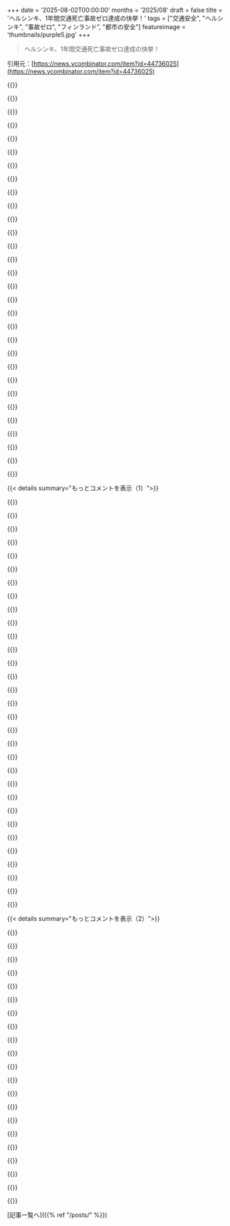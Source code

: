 +++
date = '2025-08-02T00:00:00'
months = '2025/08'
draft = false
title = 'ヘルシンキ、1年間交通死亡事故ゼロ達成の快挙！'
tags = ["交通安全", "ヘルシンキ", "事故ゼロ", "フィンランド", "都市の安全"]
featureimage = 'thumbnails/purple5.jpg'
+++

> ヘルシンキ、1年間交通死亡事故ゼロ達成の快挙！

引用元：[https://news.ycombinator.com/item?id=44736025](https://news.ycombinator.com/item?id=44736025)




{{<matomeQuote body="ヘルシンキで深夜にクレーンが道を塞いでたんだけど、フィンランド人の同僚が安全対策がないことに激怒して警察に通報したんだ。ロンドンなら気にしないけど、フィンランドの安全意識は本当に高いって思ったよ。これが事故ゼロの秘訣なのかもね。" userName="PaulRobinson" createdAt="2025/08/02 20:49:39" color="#38d3d3">}}




{{<matomeQuote body="英国全体の交通事故死亡率はフィンランドより低いんだよね。ソースはここ<br>https://www.gov.uk/government/statistics/reported-road-casua...。フィンランドの成果は素晴らしいけど、英国もそこまで大差ないんじゃないかな。" userName="graemep" createdAt="2025/08/02 21:18:03" color="">}}




{{<matomeQuote body="英国はフィンランドの15.6倍も人口密度が高いし、気候も全然違うよ。ヘルシンキは1年のうち4ヶ月は平均気温が氷点下になるんだから、運転にかなり影響するよ。OECDのデータだと、フィンランドの方が車両あたりの死亡者数は少ないね。<br>https://www.itf-oecd.org/road-safety-dashboard" userName="sophia01" createdAt="2025/08/02 22:12:18" color="#ff5c5c">}}




{{<matomeQuote body="スピード取り締まりについては色んな研究があるけど、基本的には車の衝突や怪我、それに伴うコストを減らす効果があるって結果が出てるよ。これはもう世界共通の認識だね。" userName="squidgyhead" createdAt="2025/08/03 01:56:40" color="">}}




{{<matomeQuote body="フィンランドの死亡者数って、田舎のラリー文化のせいでちょっと水増しされてる可能性があると思うんだ。だから、他国と比較するのは難しいんじゃないかな。" userName="rozab" createdAt="2025/08/02 21:54:07" color="">}}




{{<matomeQuote body="そうそう、フィンランドの田舎だと免許取り立ての17歳が向こう見ずな運転で事故を起こすこともしょっちゅうだよ。僕の8歳の娘が10歳のいとこが運転する車に乗せられてたときは本当に怒ったんだけど、義理の親戚は「みんなやってるし、危険じゃない」って言うんだ。安全意識の文化的な違いを感じるよ。" userName="pavlov" createdAt="2025/08/02 22:20:53" color="#45d325">}}




{{<matomeQuote body="交通をゼロにすれば死亡事故もゼロになるけど、そうすると医療や雇用、食料へのアクセスが悪くなって、他の理由でたくさんの人が死んじゃうよ。交通は現代社会にとって生命維持システムの一部なのに、車のないユートピアを夢見る人たちはその現実を無視しがちだね。" userName="bluescrn" createdAt="2025/08/03 08:11:30" color="#ff5c5c">}}




{{<matomeQuote body="「遅ければ安全」って議論、英国でも20mph制限の推進者がよく言うけど、それだと0mphが一番安全って極論になっちゃうよね。もちろん速いと危険だけど、20mph推進者は他の要因を無視してる。僕的にはほとんどの郊外の道では25mphが一番バランス取れてると思うな。" userName="IshKebab" createdAt="2025/08/03 09:00:19" color="#38d3d3">}}




{{<matomeQuote body="イギリスでは特定の場所以外は人があんま歩かねえからさ。ロンドンでは、例えばこのクレーン事故みたいなのは起こらねえよ。でも他の場所だと、人は歩こうとしねえんだ。死亡事故を減らす一つの方法は、皆を車に乗せちまえばいいんだよ。" userName="globular-toast" createdAt="2025/08/03 07:44:45" color="">}}




{{<matomeQuote body="人口密集地や歩行者が多く使う、移動の最初か最後の2～5分の30 km＼h制限ってなにが違うんだよって？ 移動時間が1分延びるだけだろ？ でも同時に、こういう場所で子供や猫、犬、人を殺すのをほぼ不可能にするんだぜ。優先権も同じ。お前は車に乗ってんだから、どうせ目的地には速く着くんだろ？ だから歩行者を先に行かせろよ。横断歩道ではもちろん、そういう”最終区間”では横断歩道がなくてもだ。これって完全に論理的だろ。駐車車両や茂みの陰から誰か突然出てくるかもしれない場所では、速く走らないのが普通だよ。でもスカンジナビアでは、これは文化的なもんだな。" userName="wafflemaker" createdAt="2025/08/03 08:54:03" color="#ff5c5c">}}




{{<matomeQuote body="お前は、このコメントの元になった人みたいに、ひどいゼロトレランスの速度取り締まりと制限速度をごっちゃにしてんだよな。制限速度は停止距離を決めるもんで、衝突回避の重要な要素だ。誰も制限速度をなくせなんて言ってねえ。問題なのは、トラックよりはるかに短い停止距離で済む乗用車が、制限速度を3～4kmオーバーしただけで罰金食らうことだよ。つまり、表示された制限速度のトラックより何メートルも手前で止まれる速度なのに罰金なんだ。安全の名のもとでカネ集めしてて、注意力とかドライバー訓練、道路設計、整備なんかの他の要因は軽視されてるけど、そっちはそんなにカネになんねえからな。" userName="throwaway9832" createdAt="2025/08/03 09:14:42" color="#ff5c5c">}}




{{<matomeQuote body="誰がそんなこと言ったんだよ？<br>トラックと車の速度制限が一般的に同じって話だけどさ：1）多くの場合、トラックの方が制限速度は低いし、2）トラック自体の高速道路での最高速度も低い、3）道路にいるトラックの数ははるかに少ないからそこまで問題じゃねえ、4）プロの運転手が、例えば電子的に監視された毎日の運転時間制限とかに従ってるから、事故の一般的な原因の多くが発生しにくいんだよな。" userName="franga2000" createdAt="2025/08/03 06:13:51" color="">}}




{{<matomeQuote body="ノルウェーに数年住んでたけど、面白いと思ったのは、散歩する人はみんなハイビズベストか腕章をしてたことだな。幼稚園児は可愛かったぜ、みんなハイビズのつなぎを着て午後の散歩に出て、そり犬みたいに繋がれてたんだ。ノルウェーでのもう一つは、少なくとも俺がいた町では、土曜か日曜の早朝に町の幹線道路から車で出ようとしたら、ほぼ間違いなく飲酒検問に引っかかったことだな。で、0.02でも1年間免許停止、給料の10%が罰金だって言われたよ。これって一杯飲むだけでもそうなんだぜ。だからノルウェー人にはランチでノンアルコールビールを飲む奴も多かったよ（夜に家で思いっきり酔っ払うためにな）。朝2～4時に飲むのをやめて午前10時まで寝て朝食に行っても、0.02になるのがいかに簡単か考えてみろよ。彼らはマジで真剣に受け止めてる。俺がいた間、警察は2年間で（国全体で）銃を発砲したのはたった一度だけだったぜ。ノルウェーは国の規模のおかげでこんな社会を築けるって言う奴もいるけど、俺はそうは思わないね。間違いなく文化的なもんだよ（彼らはこの前世紀までほとんど平等主義だったしな）、規模とは関係ねえよ。もう一つ変なのは、俺がいた町では日曜日に芝刈りできなかったり、すげえうるさいことは何もできなかったりしたことだな。この町はめちゃくちゃキリスト教徒が多かったけど、国全体で週末の休息をすげえ真剣に考えてたよ、うんざりするほどにね。" userName="TechDebtDevin" createdAt="2025/08/03 15:58:31" color="#ff5c5c">}}




{{<matomeQuote body="アングロ圏の法律知らねえのか？ お前鈍いのか？<br>オーストラリア、ニュージーランド、シンガポール、UK、カナダ、あるいはほとんどのUSで、時速10kmオーバーして罰金食らわねえとこなんてあるか？<br>お前の他の点についてだ。<br>1. どこだって？ 急勾配以外で、速度差なんてねえよ。<br>2. またどこだ？ どのトラックだよ？ 大多数のトラックは、停止距離が3～10倍なのに、高速道路の速度で全然走れるんだぜ。<br>3. トラックが少ないってどこでだよ？ オーストラリアとニュージーランドのほとんどはトラックで成り立ってるぜ。たとえ稀だとしても、時速60kmを超えるトラック事故は、その重さとエネルギーのせいで致命的になることが多いんだ。<br>4. プロの運転手だって物理法則は変えられねえよ。停止距離は停止距離なんだ。" userName="throwaway9832" createdAt="2025/08/03 08:58:14" color="#45d325">}}




{{<matomeQuote body="＞幼稚園児は可愛かったぜ、みんなハイビズのつなぎを着て午後の散歩に出て、そり犬みたいに繋がれてたんだ。<br>彼らは普通繋がれてねえよ。ロープがあって、みんなそれに掴まるように言われるんだ（これだと誰も交通の中へさまよい出ることが格段に少なくなる）。<br>＞0.02でも1年間免許停止、給料の10%が罰金だって言われたよ。<br>これは部分的にしか合ってねえな。0.02までは合法だ。それから0.05の間だと罰金が科される（給料の10%くらいってのは確かだけどな）。0.12までは罰金に加えて、普通は執行猶予がつく。0.02や0.05で運転したからといって、自動的に免許がなくなるわけじゃねえんだ、もちろんある程度になったら裁判になって免許がなくなる可能性はあるけどな（他のほとんどの国と同じように）。<br>結局、制限が0.05から0.02になった時に何が起こったかっていうと、皆が車を運転して帰る前に”ビールを一杯だけ”ってのをやめたんだよ（もちろん、それが3杯になるリスクもあるわけだからな）。指定運転手を選ぶか、公共交通機関を使うんだ。これは良いことだったぜ。<br>＞俺がいた間、警察は2年間で（国全体で）銃を発砲したのはたった一度だけだったぜ。<br>これは残念ながら変わってきてるんだ。ノルウェー警察は2024年にたった9発しか発砲してねえけど（あと事故で暴発したのが10発）、法律の議論の多い変更の後、警察は一般的に銃を携帯するようになったんだ（高リスクの場合を除いて、以前は車の中にしまってたからな）、だからこの数は増えるだろうな。<br>＞もう一つ変なのは、俺がいた町では日曜日に芝刈りできなかったり、すげえうるさいことは何もできなかったりしたことだな。<br>これって確かに国全体の法律なんだ（ほとんどの店が閉まらなきゃならねえのと一緒でな）。でもルールはあいまいだし、どこでも厳密に施行されてるわけじゃねえよ。隣人がうるさいって警察に電話しても、彼らが何かする可能性はすげえ低いぜ。" userName="Sesse__" createdAt="2025/08/03 18:05:39" color="#ff5733">}}




{{<matomeQuote body="10歳なんて、監督付きで運転するには十分大人だろ。俺たちは16歳で戦争に行った世代だぜ。18歳まで運転させねえなんて、子供扱いだよな。" userName="throwaway9832" createdAt="2025/08/03 01:21:19" color="">}}




{{<matomeQuote body="まるで、車の数を減らして、電車やバスの数を増やせば、バランスが取れるみたいだな。" userName="exe34" createdAt="2025/08/03 08:19:25" color="">}}




{{<matomeQuote body="お前が「研究で速度制限が事故を減らすってあるけど、10km/h超過して何が悪いの？トラックの方が重くて同じ速度でもっと危ないじゃん」って言ってたコメントに返信してたよね。元のコメント、めちゃくちゃすぎて旗揚げされたから見れないけどさ。<br>これはどっちか一方じゃなくて、複数のことが同時に正しいんだよ。トラックは個々には車より危険。でも道路にはトラックより車が圧倒的に多い。車はどんなバカでもあらゆる状況で運転するけど、トラックはプロが決められた労働時間内に運転してるんだよ。" userName="franga2000" createdAt="2025/08/03 09:10:02" color="#785bff">}}




{{<matomeQuote body="それって基本的な安全じゃないよね。使ってないクレーンにぶつかったら、それはお前の責任で業者のせいじゃない。安全じゃなくて、お節介だよ。真夜中に警察が来てそんなことで騒ぎ立てるなんて、アメリカ人の俺はうんざりするよ。でも、落ちるような大きな穴があったら、そりゃコーンは必要だけどね。" userName="repeekad" createdAt="2025/08/03 16:53:42" color="#785bff">}}




{{<matomeQuote body="君は、凍結した道路が逆説的に安全な運転につながるって言ってるように見えるんだけど？<br>それで君のコメントを正確に捉えられてる？" userName="Teever" createdAt="2025/08/03 01:31:17" color="">}}




{{<matomeQuote body="なぜなら交通渋滞がひどすぎて、街中じゃ車が全然動いてないからだよ。必要以上に信号を置きまくって、都市全体を遅くすることで人工的な安全が生まれてるんだ。過剰な統治とそこら中の警告サインのせいで、人々と文化全体は、かえって安全意識が低くなってるんだよ。" userName="chrz" createdAt="2025/08/03 08:05:53" color="#38d3d3">}}




{{<matomeQuote body="俺が返信したのは「研究が示してるっていう主張は、よく嘘だって研究で示されてる」からさ。110km/hの制限でピッタリ110km/hを維持することと、10%の余裕（10km/h超過）を許して、オドメーターを見るより道路や空間認識に集中する方が安全だなんて、どんなまともな研究も支持するわけないだろ。<br>これは「誰が気にする」じゃなくて道路設計の問題だよ。B-Doubleが110km/hで走れるような基準の道路なら、小型車は安全に140km/h以上出せるってこと。どっちか一方なんだよ。B-Doubleが110km/hで走るのが危険か、小型の現代車が140km/hで走るのが危険か。単純な物理法則だ。お前は俺の元のコメントが見れないからって、自己満足のためにデタラメな推測をしてるんだな。マジで、ここは傲慢の吹き溜まりだよ。" userName="throwaway9832" createdAt="2025/08/03 09:22:18" color="#45d325">}}




{{<matomeQuote body="でもフィンランドで交通事故の死亡者が一番多いのは夏の月だよ。多くの人が運転して、お酒を飲んで、自由な時間が多いときだね。<br>少なくとも田舎だと、典型的な夏の月の死亡事故は、若者たちが古いBMWかMercに乗ってパーティーに行き、真夜中にめちゃくちゃなスピードで帰ってきて木にぶつかるってパターンが多い。運転手が酔っぱらってたり、薬物やってたり、誰もシートベルトしてなかったりしたら、おまけのポイントだね。" userName="rwyinuse" createdAt="2025/08/03 08:29:31" color="#45d325">}}




{{<matomeQuote body="田舎の人が死亡率高いのには理由があるんだよね。とはいえ、少なくともUSでは、田舎に住んでる人はもっとたくましくて、有能で、働き者だって思われてる。<br>俺は昔ChicagoとSFに住んでたけど、今は田舎のTennesseeに引っ越したよ。俺の子供たち含め、みんなトラクターの運転を覚えたって言えるね。もちろん俺がついてるけど、4〜5歳の子が干し草を動かしたり、オイル交換を手伝ってくれたりしたんだ。危険は理解できるけど、みんな実践で学ぶんだよ。確かに危険はあるから、リスクは制限すべきだね。でも同時に、あの環境で教えないのも高リスクなんだ。どうせ後で友達とやるだろうからね。" userName="lettergram" createdAt="2025/08/03 03:20:53" color="#ff5733">}}




{{<matomeQuote body="親コメントに、速度制限の0%許容の取り締まりに言及したり、それを支持したりするものは何も見当たらないね。UKでは、速度制限は通常10%の猶予（grace factor）をもって取り締まられるよ。" userName="macguillicuddy" createdAt="2025/08/03 09:37:11" color="#ff33a1">}}




{{<matomeQuote body="それに人工的なものなんて何もないよ。車のドライバーをイライラさせればさせるほど、車の交通にとって道路を非効率にすればするほど、そして周囲を信用しないように強制すればするほど、みんなにとって道路は安全になるんだよ。" userName="fmbb" createdAt="2025/08/03 09:07:36" color="#ff5c5c">}}




{{<matomeQuote body="「飲酒運転の制限が0.05から0.02になったことで、みんな『ビール一杯だけ』を止めた。それが良いことだった」って話だけどさ、それってかなりえぐいやり方だよね。実際に運転できる状態なのに、アホが嘘つくせいで金銭的なリスクを負うなんて。3杯飲んで4時間経ったなら、0.02以下って保証できないからって、誰かに運転頼む必要はないはずだろ。" userName="Dylan16807" createdAt="2025/08/04 08:21:27" color="#785bff">}}




{{<matomeQuote body="フィンランドの田舎の男は車ブランドで友達を選ぶらしい。BMWやVolvo好きは仲良しだけど、Nissan Micra乗ってる奴は餓死しろって両方から言われるってさ。" userName="fabioborellini" createdAt="2025/08/03 08:05:09" color="">}}




{{<matomeQuote body="制限速度がどんどん下がってて、30mphがスイートスポットだったのに20mphまで下げてる。これって安全のためじゃなくて「車なんてクソくらえ」って考えでやってんの？ウェールズみたいに indiscriminate にやると、学校前の20mphみたいに良い効果も失われちゃうんだよね。" userName="bluescrn" createdAt="2025/08/03 10:05:58" color="">}}




{{<matomeQuote body="海外旅行、特に子供連れだと交通安全基準の低さに困るんだよね。交通事故で死なないための研究はたくさんあるのに、なんで世界はもっと行動しないんだろう？低いスピード、自転車優先、後ろ向きチャイルドシート、シートベルト、環状交差点とか、命の価値を考えたら全然高くなくない？" userName="kqr" createdAt="2025/08/03 07:56:56" color="#ff5733">}}




{{< details summary="もっとコメントを表示（1）">}}

{{<matomeQuote body="交通安全が進まないのは有権者、自動車ロビー、汚職が原因だよ。ドイツなんか年金受給者が車をアイデンティティの一部にしてて、彼らの年金が税収食ってるから政治家は自動車産業の言いなり。交通は遅くならないし、自転車インフラも作られない。フィンランドは政治があんまり儲からないから、もっとマシなのかもね。" userName="jijijijij" createdAt="2025/08/03 12:40:43" color="#ff33a1">}}




{{<matomeQuote body="俺の住んでるとこじゃギグワーカーが信号無視するんだ。稼ぎ増えるし。事故も、急いでる人が多い。俺が事故った時、バイクが俺の車に突っ込んで、そいつの足が別のバイクに轢かれたこともあったよ。シートベルトの警告音を止めるクリップとか買って、付けない人もいるし。法律だけじゃ死亡事故ゼロは無理だろって思う。" userName="muzani" createdAt="2025/08/03 15:26:02" color="#ff5733">}}




{{<matomeQuote body="車については同意だけど、年金は税金からじゃないよ。" userName="locallost" createdAt="2025/08/03 19:25:02" color="">}}




{{<matomeQuote body="問題の大部分は人間の行動だよ。アメリカを見てごらん、年間4万人が亡くなってるんだ。多くの州や都市で「Vision Zero」プログラムがあるけど、あんまり改善してないみたい。パンデミックが影響したって意見もあるよ。<br>https://en.wikipedia.org/wiki/Motor_vehicle_fatality_rate_in...<br>https://zerodeathsmd.gov/resources/crashdata/crashdashboard/<br>https://www.visionzerosf.org/about/vision-zero-in-other-citi..." userName="Hilift" createdAt="2025/08/03 11:04:29" color="#ff5733">}}




{{<matomeQuote body="話はそれるけど、隣国の成功例を真似するだけの政党に投票したいなあ。みんな車輪の再発明したがるか、プライドが高いか、とにかく変なんだよね。" userName="WHA8m" createdAt="2025/08/03 11:51:54" color="">}}




{{<matomeQuote body="Vision Zeroは米国であまり効果がないことに同意するよ。ボストンにはJamaicawayみたいな道路があって、制限速度が25mphなのにみんな普通に50mphで走ってる。速度制限はほとんど守られてないんだ。最近出た本では、人間の行動を非難の対象にするのはおかしいって言ってるよ。その本（https://a.co/d/21gu2jp）は、米国の死亡率が他国よりずっと高いのは交通工学と設計のせいだと主張してるんだ。車線が広い（3.5m以上）と、人々は取り締まりがない限り好きなだけスピードを出すってね。" userName="kitten_mittens_" createdAt="2025/08/03 12:03:26" color="#38d3d3">}}




{{<matomeQuote body="住宅街の通りを通過交通から締め出せばいいじゃん。シンプルだよ。" userName="Symbiote" createdAt="2025/08/03 19:37:19" color="">}}




{{<matomeQuote body="この2023年の報告書（[0]: https://www.oecd.org/content/dam/oecd/en/publications/report...）を見ると、2012年から2023年の間で年間の交通事故死者数がどう変化したか分かるよ。リトアニアは60％、ポーランドは50％、日本は約38％、ドイツは20％も減少してるんだ。でも、イスラエル、ニュージーランド、米国は20％も増加してるんだよ！ だから、これらの国々が過去10年間で何をしたかを見て、自分たちに適用できるか考えるのがいいね（ニュージーランドや米国がしてることはやらない方がいいかも）。日本の場合は、交通鎮静化をたくさん適用したんだ（[0]: https://en.wikipedia.org/wiki/Traffic_calming）。特に2011年には、簡単で安価な方法で交通鎮静化を可能にするルール変更があったよ。それが、様々な場所で速度制限を30km/hに設定することだね。[1]（https://pmc.ncbi.nlm.nih.gov/articles/PMC6951391/）にその報告書の要約があるよ。ただ、日本の交通事故死者数のカウント方法にはちょっと…正直じゃないって言うと言い過ぎだけど、技術的な問題があるのは知ってる。もし誰かが交通事故で数日生き延びた後、合併症で亡くなっても、それは交通事故死者数に数えられないんだ（確か24時間ルールだったはず）。でも、2003年から2016年の間に交通事故はほぼ半減したし（94万件から54万件）、2013年から2023年の間には、彼らの基準で死者数が40％も減ったんだ。できることはあるんだよ。" userName="rtpg" createdAt="2025/08/03 10:05:21" color="#38d3d3">}}




{{<matomeQuote body="それって基本的にVolt Europaのことだね。ドイツとオランダでは、主に自治体レベルでそのアプローチが成功してるみたいだよ。" userName="sc11" createdAt="2025/08/03 12:12:46" color="">}}




{{<matomeQuote body="交通違反が常態化するのに金銭的なインセンティブなんて必要ないんだ。十分な数の人がやり始めて、誰も違反切符を切られないって事実を無視できなくなったら、その行動は広まるんだよ。ヨーロッパの国に行ったとき、赤信号（交差する交通がない場合）や一時停止標識で止まったら、ドライバーたちが怒ってクラクションを鳴らしてたのを覚えてる。一度、止まったせいで追突されそうになってから、私も一時停止を（減速して）無視するようになったよ。私の地元の米国都市には、家の近くに、年々平均速度が上がっていく道路があるんだ。ひどくなると、一部のドライバーは制限速度を30mphも超えて、車の間を縫うように運転するようになる。そうすると警察が出てきて、数ヶ月間ランダムに車を止めるデモンストレーションをして、また行動が制限速度に近づくんだ。100人に1人のひどいドライバーが捕まらないって信じるだけで、道路はずっと危険になるんだよ。" userName="Aurornis" createdAt="2025/08/03 18:57:06" color="#38d3d3">}}




{{<matomeQuote body="うん、英国でのいくつかの研究では、道路工学が命を救う最も安価な方法の一つだって言ってたな。確か命一人あたり約20万ポンドくらいだったと思う。英国には何十年も道路安全設計とかの歴史があるから、こういうことはそんなに早くできるもんじゃないと思うよ。紙の上で道路をうまく設計するのは簡単だけど、一度作っちゃったら変更するのは大変だしね。コスタ・デル・ソルで設計が変わったのを見たよ。昔は主要な交通が町の中心部を通ってたんだけど、それは危険で遅かったんだ。今は町の中心部はほとんど地元アクセスを除いて閉鎖されてて、交通は新しく建設された高速道路を通るようになってる。ずっと良くなったけど、かなり建設作業が必要だったな。" userName="tim333" createdAt="2025/08/03 13:32:28" color="#ff5c5c">}}




{{<matomeQuote body="まあ、貧しい国とか、GDPが高くても道路安全をあまり真剣に考えてない国、あるいは車中心の国に旅行すると、「時代を逆戻り」するような感覚になるのは当然だよね。" userName="yapyap" createdAt="2025/08/03 09:54:40" color="">}}




{{<matomeQuote body="ヨーロッパの多くの国では、右折の信号が赤でも歩行者用の信号が青なら、歩行者がいなければ赤信号を無視して右折できるんだ。多分これが起きてたんだろうね。" userName="jamesblonde" createdAt="2025/08/03 19:37:36" color="">}}




{{<matomeQuote body="この期間って、COVIDの影響で大きく偏ってるんじゃないかな？" userName="edm0nd" createdAt="2025/08/03 15:08:38" color="">}}




{{<matomeQuote body="前回の選挙は最近のMiddle-Eastの出来事のあたりだったはずだね。彼らの立場に悩んだ記憶がある。投票したか覚えてないけど、かなり迷ったのは確か。編集：これを書きながら、多分俺も問題の一部だなって思った。有権者は誰に投票したか覚えてて、公約と結果を比較しないとダメだ。俺たち個人の小さな力で政治家に責任を持たせよう。" userName="WHA8m" createdAt="2025/08/03 12:54:29" color="">}}




{{<matomeQuote body="例えば道路の幅を狭くするとか。<br>https://www.youtube.com/watch?v=v6LIYQRglnM" userName="Croak" createdAt="2025/08/03 09:36:27" color="#ff5c5c">}}




{{<matomeQuote body="＞ 工場労働者の2倍の給料って話だけど、車両の減価償却費とか維持費も考慮しないとね。" userName="crooked-v" createdAt="2025/08/03 18:24:41" color="">}}




{{<matomeQuote body="それって”税金”って言い方を変えただけじゃん。<br>＞ 現行システムを廃止したら他の事に使える税金が増えないって言うけど、俺はもっと自分の金を持ちたいね。" userName="BonitaPersona" createdAt="2025/08/04 06:36:30" color="">}}




{{<matomeQuote body="その地域の車を使う住民の生活の質が落ちるじゃん。一方通行や右折専用交差点をぐるぐる回らせて、車で通りにくくするってこと？要は、統計レベルの専門家が、そこで生活する人より物事をよく知ってるって考えに基づいてるんだろ。ふざけるな。勘弁してくれ。" userName="potato3732842" createdAt="2025/08/04 10:33:10" color="">}}




{{<matomeQuote body="それはすごいね。俺の国じゃ、街の商人が車の交通量が減って商売にならなくなると怖がるから、その解決策は政治的に多分通らないだろうな。" userName="throwawaye2456" createdAt="2025/08/03 18:41:35" color="#ff33a1">}}




{{<matomeQuote body="公約との比較は、前回実際に投票したかどうかよりずっと重要だよ。それをやってるなら、君は問題の一部じゃないと思うね。" userName="Dylan16807" createdAt="2025/08/04 08:32:44" color="">}}




{{<matomeQuote body="＞ 街の商人が車の交通量が減って商売を失うのを恐れるから。この恐れは本当だけど、根拠はないよ。車の交通より、地元の人の歩行者交通の方がはるかに多く来るから、エリアを歩行者天国にすると商売は上がるんだ。" userName="Qwertious" createdAt="2025/08/03 21:12:43" color="#ff5c5c">}}




{{<matomeQuote body="夜の米国都市でライトなしの車を5台も見かけたんだ。まるで発展途上国みたいだと思ったよ。" userName="Symbiote" createdAt="2025/08/03 10:06:19" color="">}}




{{<matomeQuote body="場所によっては、文化や考え方が全然違うから、道路の管理方法も変わるんだ。運命論的だったり、確率じゃなくて別の要因で運命が決まるって信じてる人も多いからね。" userName="ifwinterco" createdAt="2025/08/03 15:24:27" color="">}}




{{<matomeQuote body="Hank Greenが言ってたように、「助かったこと」って誰も教えてくれないんだよな。ヘルシンキでは、安全改善のおかげで命が助かった人がたくさんいるはずだけど、誰が助かったかなんて分からないんだ。" userName="iambateman" createdAt="2025/08/02 19:24:22" color="#45d325">}}




{{<matomeQuote body="「数人」ってのは控えめな言い方だよ。人口比で考えると、もし米国だったらヘルシンキでは毎年160人以上は死なずに済んでるってことだ。つまり、何千人もの命が助かってるんだよ。" userName="kennywinker" createdAt="2025/08/02 21:30:51" color="#ff5733">}}




{{<matomeQuote body="その一方で、米国じゃ交通関連で毎日100人も亡くなってるんだぜ。もはや文字通り戦争状態だよ。" userName="anon191928" createdAt="2025/08/03 07:57:50" color="#45d325">}}




{{<matomeQuote body="負傷者はその10倍、人生がガラッと変わるほどの恒久的な怪我を負う人は3〜4倍もいるだろうね。" userName="mallets" createdAt="2025/08/03 10:48:18" color="#785bff">}}




{{<matomeQuote body="ベトナム戦争中の米兵の死亡者が1日あたり8人だったことを考えると、今の米国はもっとひどい状況だよな。" userName="mbs159" createdAt="2025/08/05 11:00:03" color="#ff33a1">}}




{{<matomeQuote body="ヘルシンキは特別じゃないかもしれないな、単に車の台数が少ないだけだろ。毎日の移動で自家用車を使うのは21％だけだし、米国都市の平均より車は3分の1しかない。車が少なくて小さけりゃ安全なのは当たり前だ。米国にもJersey City, New Jerseyみたいに交通死亡事故ゼロの都市はいくつもあるんだぜ（2022年データ）。だから都市計画の天才とか北欧の魔法じゃなくて、単純に「殺すもの」が少ないだけかもな。自動運転車が増えたらどうなるかね。" userName="tlogan" createdAt="2025/08/02 20:57:50" color="#785bff">}}

{{</details>}}




{{< details summary="もっとコメントを表示（2）">}}

{{<matomeQuote body="なんで車が少ないかって？公共交通機関があるからだよ。トラムだけで2019年に5700万回、メトロは年間9000万回以上、通勤鉄道は7000万回以上も利用されてるんだ（出典: Wikipedia）。だから、やっぱり都市計画が大きく貢献してるってことさ。" userName="eCa" createdAt="2025/08/02 21:09:53" color="#ff5733">}}




{{<matomeQuote body="ヘルシンキの通勤手段は車が23%、公共交通機関が47%、徒歩が12%、自転車が15%なんだってさ。<br>あと、生徒の通学手段は車が7%、公共交通機関が32%、徒歩が45%、自転車が14%だよ。<br>出典は https://www.hel.fi/static/liitteet/kaupunkiymparisto/julkais... だよ。" userName="silvestrov" createdAt="2025/08/02 21:22:55" color="#ff5c5c">}}




{{<matomeQuote body="全く同感だよ。でも、実現するのは言うほど簡単じゃないんだ。<br>ここSan Francisco（Californiaのほとんどもだけど）では、状況がめちゃくちゃ複雑なんだよね。<br>例えばSFでは、子どもが自分の近所の小学校に通うのを防ぐ政策があるんだ。代わりに、車なしじゃほとんど行けないような町の反対側の学校に割り当てられる。スクールバスもないしね。<br>その政策を変えるのはほとんど不可能に等しいってわかってるんだけど、もし子どもたちが地元の学校に通えたら、自転車や徒歩が現実的な選択肢になるはず。それだけでも、車の依存度を下げるのにすごい違いが生まれるはずだよ。" userName="tlogan" createdAt="2025/08/02 21:33:16" color="#ff5733">}}




{{<matomeQuote body="それってどんな政策に基づいてるの？すごい非論理的に思えるけど、放課後にクラスメイトと会うことになってるんじゃないの？" userName="pantalaimon" createdAt="2025/08/02 21:54:31" color="">}}




{{<matomeQuote body="自律走行車がほとんどになって、プログラムが下手だったら確実に状況は悪くなるだろうね。" userName="rimbo789" createdAt="2025/08/02 21:05:07" color="">}}




{{<matomeQuote body="要するに、これはSan Franciscoの公立学校における人種的・経済的分離の問題を、うちの“リムジンリベラル”たちが最も安く解決する方法だったんだ。Hunter’s Pointみたいな地域の学校は苦戦してるのに、Sunsetみたいな地域の学校は成績がいいから、地区は成果の“バランスを取る”ためにHunter’s Pointの生徒をSunsetの学校に、その逆もやることにしたんだ。<br>でも実際には裏目に出たんだよ。Sunsetのほとんどの家庭は、私立学校に子どもを入れるか、市外に引っ越すかして政策から外れたんだ。この政策は意味のある統合を生み出さず、ただ地域の公立学校を空洞化させて、交通を悪化させただけ。<br>顕著な例としては、Sunset BoulevardにあるSt. Ignatius Catholic schoolが今、2億ドルのキャンパス拡張を進めているのに、SFUSDは生徒数の減少で公立学校を閉鎖してるんだ。" userName="tlogan" createdAt="2025/08/02 22:24:34" color="#785bff">}}




{{<matomeQuote body="自転車に乗っててCybertruckを見るたびに、そのデザインのひどさにびっくりするよ。フードは俺の頭より高いし、前が下にいくにつれて後ろに傾斜してるから、何かをぶつけたら自然と下に押し込んじゃうんだ。これは車両による殺人用に作られた機械だよ。どうしてこんなのが公道で許可されたんだ？" userName="egypturnash" createdAt="2025/08/02 21:31:54" color="">}}




{{<matomeQuote body="ちなみに、Cybertruck（他のTeslaも全部）には歩行者を検知して自動でブレーキをかけられる前方衝突警告システムがあるよ。もちろん完璧じゃないけど、他の車よりはマシ。それに、アメリカで歩行者の死亡が増えた主な原因は大型車じゃないんだ。" userName="levocardia" createdAt="2025/08/02 21:42:03" color="">}}




{{<matomeQuote body="「都市計画の天才とか北欧の魔法じゃない」って言うけどさ、車が少ないことこそが魔法だし、車が少ないことこそが素晴らしい都市計画なんだよ。" userName="panick21_" createdAt="2025/08/03 01:09:02" color="">}}




{{<matomeQuote body="彼らの車が他のヨーロッパの場所より小さいわけじゃないよ。ただ、アメリカの車がめちゃくちゃデカすぎるだけなんだ。" userName="timeon" createdAt="2025/08/03 06:42:22" color="">}}




{{<matomeQuote body="SFの、子どもが自分の近所の小学校に通うのを防ぐ政策について、もう少し説明してくれる？<br>参考資料とかもあれば嬉しいな。SFUSDは入学のためのマッチングアルゴリズムを使ってるみたいだけど、一番近い小学校を5つ（か、いくつでも）選んだらどうなるの？いくつか理由が想像できるんだけど、資料が見つからないんだよね。" userName="TimorousBestie" createdAt="2025/08/02 21:57:47" color="">}}




{{<matomeQuote body="スカンジナビアの天才説に反例を出したのに、コメントは的外れな統計を再掲して論点をずらしてるのが面白いね。" userName="senorrib" createdAt="2025/08/02 22:28:47" color="#ff5c5c">}}




{{<matomeQuote body="この政策が良いと思う奴がいるなんて信じられないよ。それも実行できるくらい多くの人が。バスを使わない通学システムみたいだね。" userName="hattmall" createdAt="2025/08/03 03:41:43" color="#ff5c5c">}}




{{<matomeQuote body="これは人種と社会経済的な多様性を育む目的で、2020年に採用された決定だよ[1]。2026/2027学年度にはおそらく撤回されるだろうね[2]。<br>[1] https://drive.google.com/file/d/1WxAVUXfKCdhSlFa8rYZqTBC-Zmz...<br>[2] https://www.sfusd.edu/schools/enroll/student-assignment-poli..." userName="derektank" createdAt="2025/08/02 22:14:53" color="#ff33a1">}}




{{<matomeQuote body="そうだね。将来的には車もなくなり、それによる死者もゼロになるだろう。俺たちは今の時代の1800年代に生きてるんだ。" userName="yard2010" createdAt="2025/08/03 07:45:47" color="">}}




{{<matomeQuote body="SFUSDでは多様性、公平性、アクセスを優先するから、子供たちは近所の学校に通えない場合があるんだ。人種的・経済的分離に対処するためだけど、実質的にそれが一番安上がりな解決策だったんだよ。Board Policy 5101を見てみて。2027年にはゾーンベースの割り当てシステムに移行するかもね。これは政治的にかなり揉めてるし、ひどい状態だね。ウェブサイトを複雑にしただけだよ。結局、近所の学校に通えたのはたった20%の子供たちだけだったんだ[1]。<br>[1] https://www.sfchronicle.com/opinion/openforum/article/sf-sch..." userName="tlogan" createdAt="2025/08/02 22:12:43" color="#ff5c5c">}}




{{<matomeQuote body="その通り。車のサイズに関しては、アメリカは世界の他国と比べて異質な存在だよ。" userName="airspresso" createdAt="2025/08/03 07:24:00" color="">}}




{{<matomeQuote body="へえ、カナダの車ってどれくらいの大きさなの？" userName="drstewart" createdAt="2025/08/03 12:07:20" color="">}}




{{<matomeQuote body="「大型車はアメリカでの歩行者死亡増加の主因ではない」って言うけど、じゃあ主な原因は何なの？" userName="derektank" createdAt="2025/08/02 22:16:30" color="">}}




{{<matomeQuote body="政治には驚くほど説明責任がないね。政策が目的を達成するという証拠なんて本当はいらないんだ。有権者（や政治機構の他の要素）に響く「サル脳」的な物語があればいいだけだよ。" userName="Taek" createdAt="2025/08/03 04:27:37" color="#785bff">}}

{{</details>}}



[記事一覧へ]({{% ref "/posts/" %}})
